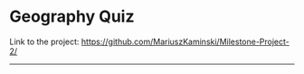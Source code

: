 # Geography Quiz

Link to the project: https://github.com/MariuszKaminski/Milestone-Project-2/

___
